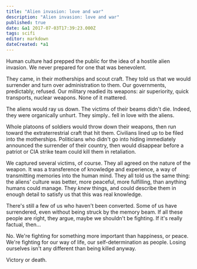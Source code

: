```yaml
---
title: "Alien invasion: love and war"
description: "Alien invasion: love and war"
published: true
date: &a1 2017-07-03T17:39:23.000Z
tags: scifi
editor: markdown
dateCreated: *a1
---
```


Human culture had prepped the public for the idea of a hostile alien invasion.
We never prepared for one that was benevolent.

<!-- more -->

They came, in their motherships and scout craft.
They told us that we would surrender and turn over administration to them.
Our governments, predictably, refused.
Our military readied its weapons: air superiority, quick transports, nuclear weapons.
None of it mattered.

The aliens would ray us down.
The victims of their beams didn't die.
Indeed, they were organically unhurt.
They simply.. fell in love with the aliens.

Whole platoons of soldiers would throw down their weapons,
then run toward the extraterrestrial craft that hit them.
Civilians lined up to be filed into the motherships.
Politicians who didn't go into hiding immediately announced
the surrender of their country, then would disappear before
a patriot or CIA strike team could kill them in retaliation.

We captured several victims, of course.
They all agreed on the nature of the weapon.
It was a transference of knowledge and experience,
a way of transmitting memories into the human mind.
They all told us the same thing:
the aliens' culture was better, more peaceful,
more fulfilling, than anything humans could manage.
They _knew_ things, and could describe them in enough
detail to satisfy us that this was real knowledge.

There's still a few of us who haven't been converted.
Some of us have surrendered, even without being struck by the memory beam.
If all these people are right, they argue, maybe we shouldn't be fighting.
If it's really factual, then...

No. We're fighting for something more important than happiness, or peace.
We're fighting for our way of life, our self-determination as people.
Losing ourselves isn't any different than being killed anyway.

Victory or death.